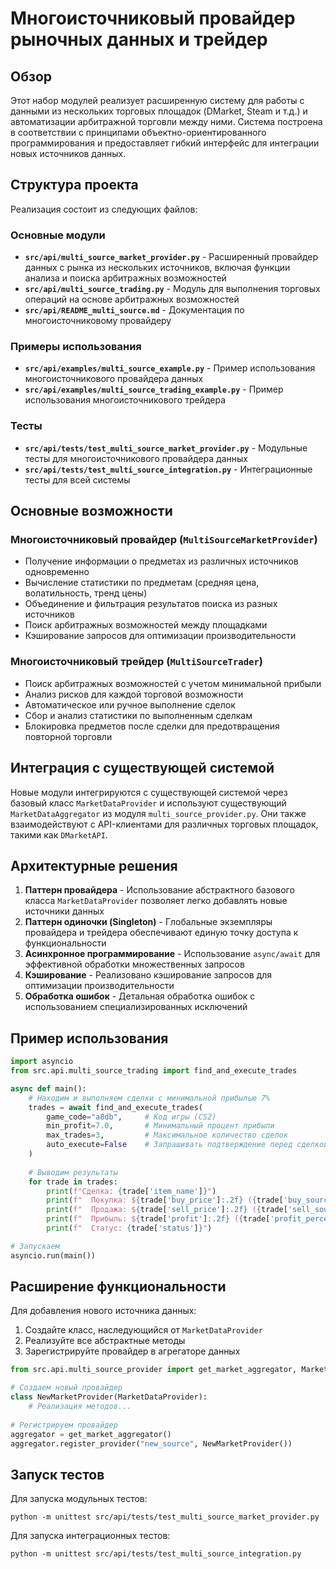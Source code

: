 # Многоисточниковый провайдер рыночных данных и трейдер

## Обзор

Этот набор модулей реализует расширенную систему для работы с данными из нескольких торговых площадок (DMarket, Steam и т.д.) и автоматизации арбитражной торговли между ними. Система построена в соответствии с принципами объектно-ориентированного программирования и предоставляет гибкий интерфейс для интеграции новых источников данных.

## Структура проекта

Реализация состоит из следующих файлов:

### Основные модули

- **`src/api/multi_source_market_provider.py`** - Расширенный провайдер данных с рынка из нескольких источников, включая функции анализа и поиска арбитражных возможностей
- **`src/api/multi_source_trading.py`** - Модуль для выполнения торговых операций на основе арбитражных возможностей
- **`src/api/README_multi_source.md`** - Документация по многоисточниковому провайдеру

### Примеры использования

- **`src/api/examples/multi_source_example.py`** - Пример использования многоисточникового провайдера данных
- **`src/api/examples/multi_source_trading_example.py`** - Пример использования многоисточникового трейдера

### Тесты

- **`src/api/tests/test_multi_source_market_provider.py`** - Модульные тесты для многоисточникового провайдера данных
- **`src/api/tests/test_multi_source_integration.py`** - Интеграционные тесты для всей системы

## Основные возможности

### Многоисточниковый провайдер (`MultiSourceMarketProvider`)

- Получение информации о предметах из различных источников одновременно
- Вычисление статистики по предметам (средняя цена, волатильность, тренд цены)
- Объединение и фильтрация результатов поиска из разных источников
- Поиск арбитражных возможностей между площадками
- Кэширование запросов для оптимизации производительности

### Многоисточниковый трейдер (`MultiSourceTrader`)

- Поиск арбитражных возможностей с учетом минимальной прибыли
- Анализ рисков для каждой торговой возможности
- Автоматическое или ручное выполнение сделок
- Сбор и анализ статистики по выполненным сделкам
- Блокировка предметов после сделки для предотвращения повторной торговли

## Интеграция с существующей системой

Новые модули интегрируются с существующей системой через базовый класс `MarketDataProvider` и используют существующий `MarketDataAggregator` из модуля `multi_source_provider.py`. Они также взаимодействуют с API-клиентами для различных торговых площадок, такими как `DMarketAPI`.

## Архитектурные решения

1. **Паттерн провайдера** - Использование абстрактного базового класса `MarketDataProvider` позволяет легко добавлять новые источники данных
2. **Паттерн одиночки (Singleton)** - Глобальные экземпляры провайдера и трейдера обеспечивают единую точку доступа к функциональности
3. **Асинхронное программирование** - Использование `async/await` для эффективной обработки множественных запросов
4. **Кэширование** - Реализовано кэширование запросов для оптимизации производительности
5. **Обработка ошибок** - Детальная обработка ошибок с использованием специализированных исключений

## Пример использования

```python
import asyncio
from src.api.multi_source_trading import find_and_execute_trades

async def main():
    # Находим и выполняем сделки с минимальной прибылью 7%
    trades = await find_and_execute_trades(
        game_code="a8db",     # Код игры (CS2)
        min_profit=7.0,       # Минимальный процент прибыли
        max_trades=3,         # Максимальное количество сделок
        auto_execute=False    # Запрашивать подтверждение перед сделкой
    )
    
    # Выводим результаты
    for trade in trades:
        print(f"Сделка: {trade['item_name']}")
        print(f"  Покупка: ${trade['buy_price']:.2f} ({trade['buy_source']})")
        print(f"  Продажа: ${trade['sell_price']:.2f} ({trade['sell_source']})")
        print(f"  Прибыль: ${trade['profit']:.2f} ({trade['profit_percent']:.2f}%)")
        print(f"  Статус: {trade['status']}")

# Запускаем
asyncio.run(main())
```

## Расширение функциональности

Для добавления нового источника данных:

1. Создайте класс, наследующийся от `MarketDataProvider`
2. Реализуйте все абстрактные методы
3. Зарегистрируйте провайдер в агрегаторе данных

```python
from src.api.multi_source_provider import get_market_aggregator, MarketDataProvider

# Создаем новый провайдер
class NewMarketProvider(MarketDataProvider):
    # Реализация методов...
    
# Регистрируем провайдер
aggregator = get_market_aggregator()
aggregator.register_provider("new_source", NewMarketProvider())
```

## Запуск тестов

Для запуска модульных тестов:

```
python -m unittest src/api/tests/test_multi_source_market_provider.py
```

Для запуска интеграционных тестов:

```
python -m unittest src/api/tests/test_multi_source_integration.py
``` 